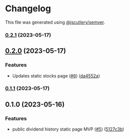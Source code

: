 # Changelog

This file was generated using [@jscutlery/semver](https://github.com/jscutlery/semver).

### [0.2.1](https://github.com/clayton-duarte/amalg/compare/table-0.2.0...table-0.2.1) (2023-05-17)

## [0.2.0](https://github.com/clayton-duarte/amalg/compare/table-0.1.1...table-0.2.0) (2023-05-17)


### Features

* Updates static stocks page ([#6](https://github.com/clayton-duarte/amalg/issues/6)) ([da4552a](https://github.com/clayton-duarte/amalg/commit/da4552ad34c98f395af1242de64c965ed78393d3))

### [0.1.1](https://github.com/clayton-duarte/amalg/compare/table-0.1.0...table-0.1.1) (2023-05-17)

## 0.1.0 (2023-05-16)


### Features

* public dividend history static page MVP ([#5](https://github.com/clayton-duarte/amalg/issues/5)) ([5127c3b](https://github.com/clayton-duarte/amalg/commit/5127c3bb37c9d34615e87ce4e511d3a4f4a5eda7))
